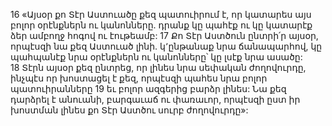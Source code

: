 16 «Այսօր քո Տէր Աստուածը քեզ պատուիրում է, որ կատարես այս բոլոր օրէնքներն ու կանոնները. դրանք կը պահէք ու կը կատարէք ձեր ամբողջ հոգով ու էութեամբ: 17 Քո Տէր Աստծուն ընտրի՛ր այսօր, որպէսզի նա քեզ Աստուած լինի. կ՚ընթանաք նրա ճանապարհով, կը պահպանէք նրա օրէնքներն ու կանոնները՝ կը լսէք նրա ասածը: 18 Տէրն այսօր քեզ ընտրեց, որ լինես նրա սեփական ժողովուրդը, ինչպէս որ խոստացել է քեզ, որպէսզի պահես նրա բոլոր պատուիրանները 19 եւ բոլոր ազգերից բարձր լինես: Նա քեզ դարձրել է անուանի, բարգաւաճ ու փառաւոր, որպէսզի ըստ իր խոստման լինես քո Տէր Աստծու սուրբ ժողովուրդը»:
